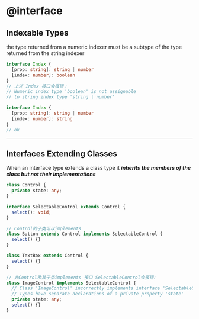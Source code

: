 # @interface

## Indexable Types

the type returned from a numeric indexer must be a subtype of the type returned from the string indexer 

```typescript
interface Index {
  [prop: string]: string | number
  [index: number]: boolean
}
// 上述 Index 接口会报错：
// Numeric index type 'boolean' is not assignable
// to string index type 'string | number'

interface Index {
  [prop: string]: string | number
  [index: number]: string
}
// ok
```
---

## Interfaces Extending Classes

When an interface type extends a class type it ***inherits the members of the class but not their implementations***

```typescript
class Control {
  private state: any;
}

interface SelectableControl extends Control {
  select(): void;
}

// Control的子类可以implements
class Button extends Control implements SelectableControl {
  select() {}
}

class TextBox extends Control {
  select() {}
}

// 非Control及其子类implements 接口 SelectableControl会报错:
class ImageControl implements SelectableControl {
  // Class 'ImageControl' incorrectly implements interface 'SelectableControl'.
  // Types have separate declarations of a private property 'state'
  private state: any;
  select() {}
}
```
